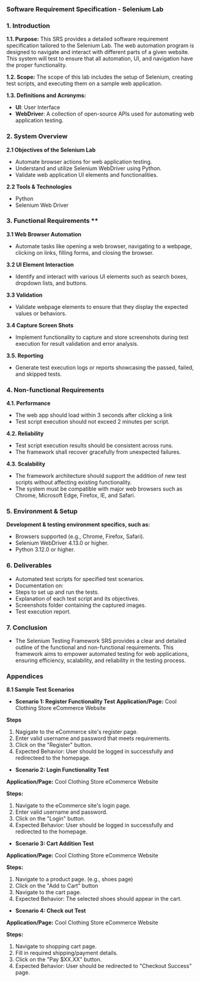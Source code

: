 <h3>Software Requirement Specification - Selenium Lab</h3>

<h3>1. Introduction</h3>

**1.1. Purpose:** This SRS provides a detailed software requirement specification tailored to the Selenium Lab. The web automation program is designed to navigate and interact with different parts of a given website. This system will test to ensure that all automation, UI, and navigation have the proper functionality.

**1.2. Scope:** The scope of this lab includes the setup of Selenium, creating test scripts, and executing them on a sample web application.

**1.3. Definitions and Acronyms:**
+ **UI**: User Interface
+ **WebDriver**: A collection of open-source APIs used for automating web application testing. 

<h3>2. System Overview</h3>

**2.1 Objectives of the Selenium Lab**
+ Automate browser actions for web application testing.
+ Understand and utilize Selenium WebDriver using Python.
+ Validate web application UI elements and functionalities.

**2.2 Tools & Technologies**
+ Python
+ Selenium Web Driver

<h3>3. Functional Requirements **</h3>

**3.1 Web Browser Automation**
+ Automate tasks like opening a web browser, navigating to a webpage, clicking on links, filling forms, and closing the browser.

**3.2 UI Element Interaction**
+ Identify and interact with various UI elements such as search boxes, dropdown lists, and buttons.

**3.3 Validation**
+ Validate webpage elements to ensure that they display the expected values or behaviors.

**3.4 Capture Screen Shots**
+ Implement functionality to capture and store screenshots during test execution for result validation and error analysis.

**3.5. Reporting**
+ Generate test execution logs or reports showcasing the passed, failed, and skipped tests.

<h3>4. Non-functional Requirements</h3>

**4.1. Performance**
+ The web app should load within 3 seconds after clicking a link
+ Test script execution should not exceed 2 minutes per script.

**4.2. Reliability**
+ Test script execution results should be consistent across runs.
+ The framework shall recover gracefully from unexpected failures.

**4.3. Scalability**
+ The framework architecture should support the addition of new test scripts without affecting existing functionality.
+ The system must be compatible with major web browsers such as Chrome, Microsoft Edge, Firefox, IE, and Safari.

<h3>5. Environment & Setup</h3>

**Development & testing environment specifics, such as:**
+ Browsers supported (e.g., Chrome, Firefox, Safari).
+ Selenium WebDriver  4.13.0 or higher.
+ Python 3.12.0 or higher.

<h3>6. Deliverables</h3>

+ Automated test scripts for specified test scenarios.
+ Documentation on:
+ Steps to set up and run the tests.
+ Explanation of each test script and its objectives.
+ Screenshots folder containing the captured images.
+ Test execution report.

<h3>7. Conclusion</h3>

+ The Selenium Testing Framework SRS provides a clear and detailed outline of the functional and non-functional requirements. This framework aims to empower automated testing for web applications, ensuring efficiency, scalability, and reliability in the testing process.

<h3>Appendices</h3>

**8.1 Sample Test Scenarios**

+ **Scenario 1: Register Functionality Test**
**Application/Page:** Cool Clothing Store eCommerce Website

**Steps**

1. Nagigate to the eCommerce site's register page.
2. Enter valid username and password that meets requirements.
3. Click on the "Register" button.
4. Expected Behavior: User should be logged in successfully and redirecteed to the homepage. 

+ **Scenario 2: Login Functionality Test**

**Application/Page:** Cool Clothing Store eCommerce Website

**Steps:**

1. Navigate to the eCommerce site's login page.
2. Enter valid username and password.
3. Click on the "Login" button.
4. Expected Behavior: User should be logged in successfully and redirected to the homepage.

+ **Scenario 3: Cart Addition Test**

**Application/Page:** Cool Clothing Store eCommerce Website

**Steps:**

1. Navigate to a product page. (e.g., shoes page)
2. Click on the "Add to Cart" button
3. Navigate to the cart page. 
4. Expected Behavior: The selected shoes should appear in the cart.

+ **Scenario 4: Check out Test**

**Application/Page:** Cool Clothing Store eCommerce Website

**Steps:**

1. Navigate to shopping cart page.
2. Fill in required shipping/payment details.
3. Click on the "Pay $XX.XX" button. 
4. Expected Behavior: User should be redirected to "Checkout Success" page.
